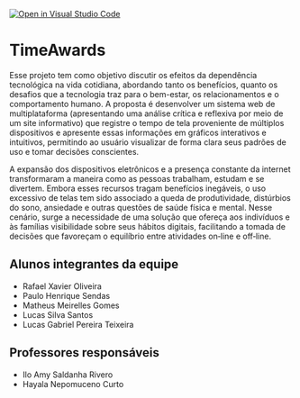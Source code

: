 [![Open in Visual Studio Code](https://classroom.github.com/assets/open-in-vscode-2e0aaae1b6195c2367325f4f02e2d04e9abb55f0b24a779b69b11b9e10269abc.svg)](https://classroom.github.com/online_ide?assignment_repo_id=18986634&assignment_repo_type=AssignmentRepo)
# TimeAwards

Esse projeto tem como objetivo discutir os efeitos da dependência tecnológica na vida cotidiana, abordando tanto os benefícios, quanto os desafios que a tecnologia traz para o bem-estar, os relacionamentos e o comportamento humano. A proposta é desenvolver um sistema web de multiplataforma (apresentando uma análise crítica e reflexiva por meio de um site informativo) que registre o tempo de tela proveniente de múltiplos dispositivos e apresente essas informações em gráficos interativos e intuitivos, permitindo ao usuário visualizar de forma clara seus padrões de uso e tomar decisões conscientes.

A expansão dos dispositivos eletrônicos e a presença constante da internet transformaram a maneira como as pessoas trabalham, estudam e se divertem. Embora esses recursos tragam benefícios inegáveis, o uso excessivo de telas tem sido associado a queda de produtividade, distúrbios do sono, ansiedade e outras questões de saúde física e mental. Nesse cenário, surge a necessidade de uma solução que ofereça aos indivíduos e às famílias visibilidade sobre seus hábitos digitais, facilitando a tomada de decisões que favoreçam o equilíbrio entre atividades on‑line e off‑line.

## Alunos integrantes da equipe

* Rafael Xavier Oliveira
* Paulo Henrique Sendas
* Matheus Meirelles Gomes
* Lucas Silva Santos
* Lucas Gabriel Pereira Teixeira

## Professores responsáveis

* Ilo Amy Saldanha Rivero
* Hayala Nepomuceno Curto